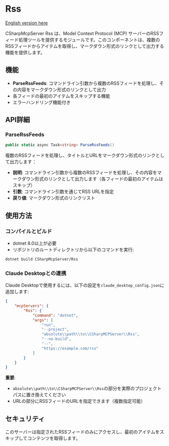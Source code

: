 ﻿# Rss

[English version here](README.md)

CSharpMcpServer Rss は、Model Context Protocol (MCP) サーバーのRSSフィード処理ツールを提供するモジュールです。このコンポーネントは、複数のRSSフィードからアイテムを取得し、マークダウン形式のリンクとして出力する機能を提供します。

## 機能
- **ParseRssFeeds**: コマンドライン引数から複数のRSSフィードを処理し、その内容をマークダウン形式のリンクとして出力
- 各フィードの最初のアイテムをスキップする機能
- エラーハンドリング機能付き

## API詳細

### ParseRssFeeds
```csharp
public static async Task<string> ParseRssFeeds()
```
複数のRSSフィードを処理し、タイトルとURLをマークダウン形式のリンクとして出力します：
- **説明**: コマンドライン引数から複数のRSSフィードを処理し、その内容をマークダウン形式のリンクとして出力します（各フィードの最初のアイテムはスキップ）
- **引数**: コマンドライン引数を通じてRSS URLを指定
- **戻り値**: マークダウン形式のリンクリスト

## 使用方法

### コンパイルとビルド
- dotnet 8.0以上が必要
- リポジトリのルートディレクトリから以下のコマンドを実行:

```bash
dotnet build CSharpMcpServer/Rss
```

### Claude Desktopとの連携
Claude Desktopで使用するには、以下の設定を`claude_desktop_config.json`に追加します:

```json
{
    "mcpServers": {
        "Rss": {
            "command": "dotnet",
            "args": [
                "run",
                "--project",
                "absolute\\path\\to\\CSharpMCPServer\\Rss",
                "--no-build",
                "--",
                "https://example.com/rss"
            ]
        }
    }
}
```

**重要**: 
- `absolute\\path\\to\\CSharpMCPServer\\Rss`の部分を実際のプロジェクトパスに置き換えてください
- URLの部分にRSSフィードのURLを指定できます（複数指定可能）

## セキュリティ

このサーバーは指定されたRSSフィードのみにアクセスし、最初のアイテムをスキップしてコンテンツを取得します。